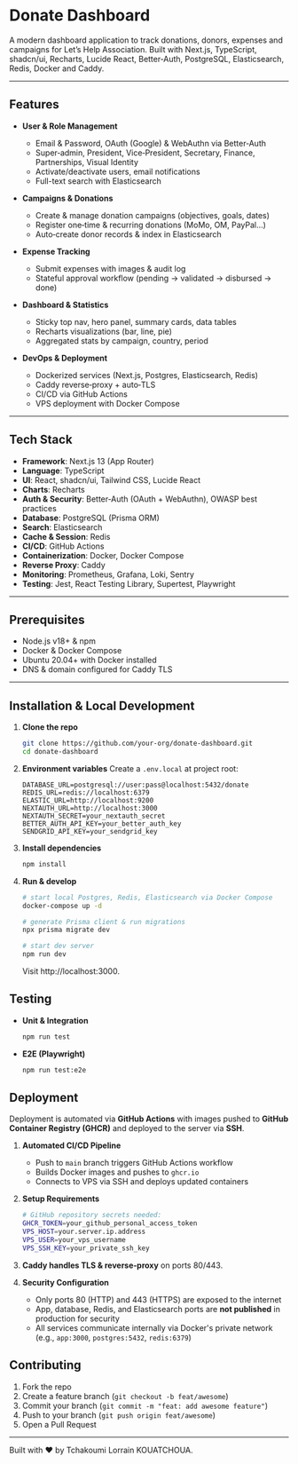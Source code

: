 # Donate Dashboard

A modern dashboard application to track donations, donors, expenses and campaigns for Let’s Help Association. Built with Next.js, TypeScript, shadcn/ui, Recharts, Lucide React, Better‑Auth, PostgreSQL, Elasticsearch, Redis, Docker and Caddy.

---

## Features

- **User & Role Management**
  - Email & Password, OAuth (Google) & WebAuthn via Better‑Auth
  - Super‑admin, President, Vice‑President, Secretary, Finance, Partnerships, Visual Identity
  - Activate/deactivate users, email notifications
  - Full-text search with Elasticsearch

- **Campaigns & Donations**
  - Create & manage donation campaigns (objectives, goals, dates)
  - Register one‑time & recurring donations (MoMo, OM, PayPal…)
  - Auto‑create donor records & index in Elasticsearch

- **Expense Tracking**
  - Submit expenses with images & audit log
  - Stateful approval workflow (pending → validated → disbursed → done)

- **Dashboard & Statistics**
  - Sticky top nav, hero panel, summary cards, data tables
  - Recharts visualizations (bar, line, pie)
  - Aggregated stats by campaign, country, period

- **DevOps & Deployment**
  - Dockerized services (Next.js, Postgres, Elasticsearch, Redis)
  - Caddy reverse‑proxy + auto‑TLS
  - CI/CD via GitHub Actions
  - VPS deployment with Docker Compose

---

## Tech Stack

- **Framework**: Next.js 13 (App Router)
- **Language**: TypeScript
- **UI**: React, shadcn/ui, Tailwind CSS, Lucide React
- **Charts**: Recharts
- **Auth & Security**: Better‑Auth (OAuth + WebAuthn), OWASP best practices
- **Database**: PostgreSQL (Prisma ORM)
- **Search**: Elasticsearch
- **Cache & Session**: Redis
- **CI/CD**: GitHub Actions
- **Containerization**: Docker, Docker Compose
- **Reverse Proxy**: Caddy
- **Monitoring**: Prometheus, Grafana, Loki, Sentry
- **Testing**: Jest, React Testing Library, Supertest, Playwright

---

## Prerequisites

- Node.js v18+ & npm
- Docker & Docker Compose
- Ubuntu 20.04+ with Docker installed
- DNS & domain configured for Caddy TLS

---

## Installation & Local Development

1. **Clone the repo**
   ```bash
   git clone https://github.com/your-org/donate-dashboard.git
   cd donate-dashboard
2. **Environment variables**
   Create a `.env.local` at project root:
   ```env
   DATABASE_URL=postgresql://user:pass@localhost:5432/donate
   REDIS_URL=redis://localhost:6379
   ELASTIC_URL=http://localhost:9200
   NEXTAUTH_URL=http://localhost:3000
   NEXTAUTH_SECRET=your_nextauth_secret
   BETTER_AUTH_API_KEY=your_better_auth_key
   SENDGRID_API_KEY=your_sendgrid_key
   ```
3. **Install dependencies**
   ```bash
   npm install
   ```
4. **Run & develop**
   ```bash
   # start local Postgres, Redis, Elasticsearch via Docker Compose
   docker-compose up -d

   # generate Prisma client & run migrations
   npx prisma migrate dev

   # start dev server
   npm run dev
   ```
   Visit http://localhost:3000.

## Testing
- **Unit & Integration**
   ```bash
   npm run test
   ```
- **E2E (Playwright)**
   ```bash
   npm run test:e2e
   ```

## Deployment

Deployment is automated via **GitHub Actions** with images pushed to **GitHub Container Registry (GHCR)** and deployed to the server via **SSH**.

1. **Automated CI/CD Pipeline**
   - Push to `main` branch triggers GitHub Actions workflow
   - Builds Docker images and pushes to `ghcr.io`
   - Connects to VPS via SSH and deploys updated containers

2. **Setup Requirements**
   ```bash
   # GitHub repository secrets needed:
   GHCR_TOKEN=your_github_personal_access_token
   VPS_HOST=your.server.ip.address
   VPS_USER=your_vps_username
   VPS_SSH_KEY=your_private_ssh_key
   ```

4. **Caddy handles TLS & reverse‑proxy** on ports 80/443.

3. **Security Configuration**
   - Only ports 80 (HTTP) and 443 (HTTPS) are exposed to the internet
   - App, database, Redis, and Elasticsearch ports are **not published** in production for security
   - All services communicate internally via Docker's private network (e.g., `app:3000`, `postgres:5432`, `redis:6379`)

## Contributing
1. Fork the repo
2. Create a feature branch (`git checkout -b feat/awesome`)
3. Commit your branch (`git commit -m "feat: add awesome feature"`)
4. Push to your branch (`git push origin feat/awesome`)
5. Open a Pull Request
---
Built with ❤️ by Tchakoumi Lorrain KOUATCHOUA.